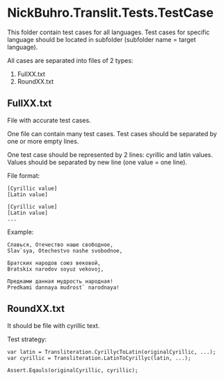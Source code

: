 # NickBuhro.Translit.Tests.TestCase

This folder contain test cases for all languages.
Test cases for specific language should be located in subfolder (subfolder name = target language).

All cases are separated into files of 2 types:

1. FullXX.txt
2. RoundXX.txt


## FullXX.txt

File with accurate test cases.

One file can contain many test cases. 
Test cases should be separated by one or more empty lines.

One test case should be represented by 2 lines: cyrillic and latin values.
Values should be separated by new line (one value = one line).

File format:
	
	[Cyrillic value]
	[Latin value]
	
	[Cyrillic value]
	[Latin value]
	...

Example:
	
	Славься, Отечество наше свободное,
	Slav`sya, Otechestvo nashe svobodnoe,

	Братских народов союз вековой,
	Bratskix narodov soyuz vekovoj,

	Предками данная мудрость народная!
	Predkami dannaya mudrost` narodnaya!
	

## RoundXX.txt

It should be file with cyrillic text.

Test strategy: 

	var latin = Transliteration.CyrillycToLatin(originalCyrillic, ...);
	var cyrillic = Transliteration.LatinToCyrillyc(latin, ...);

	Assert.Eqauls(originalCyrillic, cyrillic);